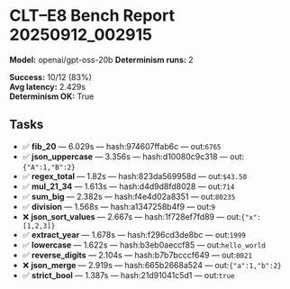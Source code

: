 # CLT–E8 Bench Report 20250912_002915

**Model:** openai/gpt-oss-20b
**Determinism runs:** 2

**Success:** 10/12 (83%)  
**Avg latency:** 2.429s  
**Determinism OK:** True

## Tasks

- ✅ **fib_20** — 6.029s — hash:974607ffab6c — out:`6765`
- ✅ **json_uppercase** — 3.356s — hash:d10080c9c318 — out:`{"A":1,"B":2}`
- ✅ **regex_total** — 1.82s — hash:823da569958d — out:`$43.50`
- ✅ **mul_21_34** — 1.613s — hash:d4d9d8fd8028 — out:`714`
- ✅ **sum_big** — 2.382s — hash:f4e4d02a8351 — out:`80235`
- ✅ **division** — 1.568s — hash:a1347258b4f9 — out:`9`
- ❌ **json_sort_values** — 2.667s — hash:1f728ef7fd89 — out:`{"x":[1,2,3]}`
- ✅ **extract_year** — 1.678s — hash:f296cd3de8bc — out:`1999`
- ✅ **lowercase** — 1.622s — hash:b3eb0aeccf85 — out:`hello_world`
- ✅ **reverse_digits** — 2.104s — hash:b7b7bcccf649 — out:`0021`
- ❌ **json_merge** — 2.919s — hash:665b2668a524 — out:`{"a":1,"b":2}`
- ✅ **strict_bool** — 1.387s — hash:21d91041c5d1 — out:`true`